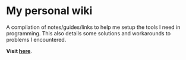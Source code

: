 # My personal wiki

A compilation of notes/guides/links to help me setup the tools I need in programming. This also details some solutions and workarounds to problems I encountered.

**Visit [here](https://danjvarela.github.io/personal-wiki)**.
